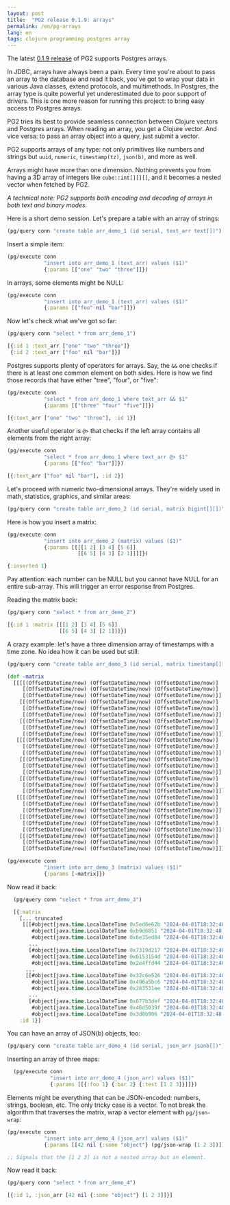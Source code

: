 ```yaml
---
layout: post
title:  "PG2 release 0.1.9: arrays"
permalink: /en/pg-arrays
lang: en
tags: clojure programming postgres array
---
```


[docs]: https://github.com/igrishaev/pg2/blob/master/README.md
[pg2]: https://github.com/igrishaev/pg2

The latest [0.1.9 release][pg2] of PG2 supports Postgres arrays.

In JDBC, arrays have always been a pain. Every time you're about to pass an
array to the database and read it back, you've got to wrap your data in various
Java classes, extend protocols, and multimethods. In Postgres, the array type is
quite powerful yet underestimated due to poor support of drivers. This is one
more reason for running this project: to bring easy access to Postgres arrays.

PG2 tries its best to provide seamless connection between Clojure vectors and
Postgres arrays. When reading an array, you get a Clojure vector. And vice
versa: to pass an array object into a query, just submit a vector.

PG2 supports arrays of any type: not only primitives like numbers and strings
but `uuid`, `numeric`, `timestamp(tz)`, `json(b)`, and more as well.

Arrays might have more than one dimension. Nothing prevents you from having a 3D
array of integers like `cube::int[][][]`, and it becomes a nested vector when
fetched by PG2.

*A technical note: PG2 supports both encoding and decoding of arrays in both
text and binary modes.*

Here is a short demo session. Let's prepare a table with an array of strings:

~~~clojure
(pg/query conn "create table arr_demo_1 (id serial, text_arr text[])")
~~~

Insert a simple item:

~~~clojure
(pg/execute conn
            "insert into arr_demo_1 (text_arr) values ($1)"
            {:params [["one" "two" "three"]]})
~~~

In arrays, some elements might be NULL:

~~~clojure
(pg/execute conn
            "insert into arr_demo_1 (text_arr) values ($1)"
            {:params [["foo" nil "bar"]]})
~~~

Now let's check what we've got so far:

~~~clojure
(pg/query conn "select * from arr_demo_1")

[{:id 1 :text_arr ["one" "two" "three"]}
 {:id 2 :text_arr ["foo" nil "bar"]}]
~~~

Postgres supports plenty of operators for arrays. Say, the `&&` one checks if
there is at least one common element on both sides. Here is how we find those
records that have either "tree", "four", or "five":

~~~clojure
(pg/execute conn
            "select * from arr_demo_1 where text_arr && $1"
            {:params [["three" "four" "five"]]})

[{:text_arr ["one" "two" "three"], :id 1}]
~~~

Another useful operator is `@>` that checks if the left array contains all
elements from the right array:

~~~clojure
(pg/execute conn
            "select * from arr_demo_1 where text_arr @> $1"
            {:params [["foo" "bar"]]})

[{:text_arr ["foo" nil "bar"], :id 2}]
~~~

Let's proceed with numeric two-dimensional arrays. They're widely used in math,
statistics, graphics, and similar areas:

~~~clojure
(pg/query conn "create table arr_demo_2 (id serial, matrix bigint[][])")
~~~

Here is how you insert a matrix:

~~~clojure
(pg/execute conn
            "insert into arr_demo_2 (matrix) values ($1)"
            {:params [[[[1 2] [3 4] [5 6]]
                       [[6 5] [4 3] [2 1]]]]})

{:inserted 1}
~~~

Pay attention: each number can be NULL but you cannot have NULL for an entire
sub-array. This will trigger an error response from Postgres.

Reading the matrix back:

~~~clojure
(pg/query conn "select * from arr_demo_2")

[{:id 1 :matrix [[[1 2] [3 4] [5 6]]
                 [[6 5] [4 3] [2 1]]]}]
~~~

A crazy example: let's have a three dimension array of timestamps with a time
zone. No idea how it can be used but still:

~~~clojure
(pg/query conn "create table arr_demo_3 (id serial, matrix timestamp[][][])")

(def -matrix
  [[[[(OffsetDateTime/now) (OffsetDateTime/now) (OffsetDateTime/now)]
     [(OffsetDateTime/now) (OffsetDateTime/now) (OffsetDateTime/now)]
     [(OffsetDateTime/now) (OffsetDateTime/now) (OffsetDateTime/now)]]
    [[(OffsetDateTime/now) (OffsetDateTime/now) (OffsetDateTime/now)]
     [(OffsetDateTime/now) (OffsetDateTime/now) (OffsetDateTime/now)]
     [(OffsetDateTime/now) (OffsetDateTime/now) (OffsetDateTime/now)]]
    [[(OffsetDateTime/now) (OffsetDateTime/now) (OffsetDateTime/now)]
     [(OffsetDateTime/now) (OffsetDateTime/now) (OffsetDateTime/now)]
     [(OffsetDateTime/now) (OffsetDateTime/now) (OffsetDateTime/now)]]]
   [[[(OffsetDateTime/now) (OffsetDateTime/now) (OffsetDateTime/now)]
     [(OffsetDateTime/now) (OffsetDateTime/now) (OffsetDateTime/now)]
     [(OffsetDateTime/now) (OffsetDateTime/now) (OffsetDateTime/now)]]
    [[(OffsetDateTime/now) (OffsetDateTime/now) (OffsetDateTime/now)]
     [(OffsetDateTime/now) (OffsetDateTime/now) (OffsetDateTime/now)]
     [(OffsetDateTime/now) (OffsetDateTime/now) (OffsetDateTime/now)]]
    [[(OffsetDateTime/now) (OffsetDateTime/now) (OffsetDateTime/now)]
     [(OffsetDateTime/now) (OffsetDateTime/now) (OffsetDateTime/now)]
     [(OffsetDateTime/now) (OffsetDateTime/now) (OffsetDateTime/now)]]]
   [[[(OffsetDateTime/now) (OffsetDateTime/now) (OffsetDateTime/now)]
     [(OffsetDateTime/now) (OffsetDateTime/now) (OffsetDateTime/now)]
     [(OffsetDateTime/now) (OffsetDateTime/now) (OffsetDateTime/now)]]
    [[(OffsetDateTime/now) (OffsetDateTime/now) (OffsetDateTime/now)]
     [(OffsetDateTime/now) (OffsetDateTime/now) (OffsetDateTime/now)]
     [(OffsetDateTime/now) (OffsetDateTime/now) (OffsetDateTime/now)]]
    [[(OffsetDateTime/now) (OffsetDateTime/now) (OffsetDateTime/now)]
     [(OffsetDateTime/now) (OffsetDateTime/now) (OffsetDateTime/now)]
     [(OffsetDateTime/now) (OffsetDateTime/now) (OffsetDateTime/now)]]]])

(pg/execute conn
            "insert into arr_demo_3 (matrix) values ($1)"
            {:params [-matrix]})
~~~

Now read it back:

~~~clojure
  (pg/query conn "select * from arr_demo_3")

  [{:matrix
    [... truncated
     [[[#object[java.time.LocalDateTime 0x5ed6e62b "2024-04-01T18:32:48.272169"]
        #object[java.time.LocalDateTime 0xb9d6851 "2024-04-01T18:32:48.272197"]
        #object[java.time.LocalDateTime 0x6e35ed84 "2024-04-01T18:32:48.272207"]]
       ...
       [#object[java.time.LocalDateTime 0x7319d217 "2024-04-01T18:32:48.272236"]
        #object[java.time.LocalDateTime 0x6153154d "2024-04-01T18:32:48.272241"]
        #object[java.time.LocalDateTime 0x2e4ffd44 "2024-04-01T18:32:48.272247"]]]
      ...
      [[#object[java.time.LocalDateTime 0x32c6e526 "2024-04-01T18:32:48.272405"]
        #object[java.time.LocalDateTime 0x496a5bc6 "2024-04-01T18:32:48.272418"]
        #object[java.time.LocalDateTime 0x283531ee "2024-04-01T18:32:48.272426"]]
       ...
       [#object[java.time.LocalDateTime 0x677b3def "2024-04-01T18:32:48.272459"]
        #object[java.time.LocalDateTime 0x46d5039f "2024-04-01T18:32:48.272467"]
        #object[java.time.LocalDateTime 0x3d0b906 "2024-04-01T18:32:48.272475"]]]]],
    :id 1}]
~~~

You can have an array of JSON(b) objects, too:

~~~clojure
(pg/query conn "create table arr_demo_4 (id serial, json_arr jsonb[])")
~~~

Inserting an array of three maps:

~~~clojure
  (pg/execute conn
              "insert into arr_demo_4 (json_arr) values ($1)"
              {:params [[{:foo 1} {:bar 2} {:test [1 2 3]}]]})
~~~

Elements might be everything that can be JSON-encoded: numbers, strings,
boolean, etc. The only tricky case is a vector. To not break the algorithm that
traverses the matrix, wrap a vector element with `pg/json-wrap`:

~~~clojure
(pg/execute conn
            "insert into arr_demo_4 (json_arr) values ($1)"
            {:params [[42 nil {:some "object"} (pg/json-wrap [1 2 3])]]})

;; Signals that the [1 2 3] is not a nested array but an element.
~~~

Now read it back:

~~~clojure
(pg/query conn "select * from arr_demo_4")

[{:id 1, :json_arr [42 nil {:some "object"} [1 2 3]]}]
~~~
